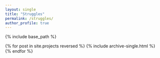 ```yaml
---
layout: single
title: "Struggles"
permalink: /struggles/
author_profile: true
---
```

{% include base_path %}

{% for post in site.projects reversed %}
{% include archive-single.html %}
{% endfor %}

